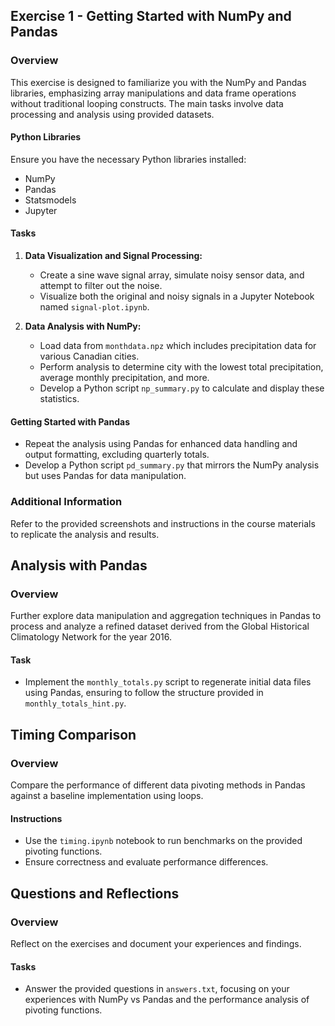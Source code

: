 ## Exercise 1 - Getting Started with NumPy and Pandas

### Overview

This exercise is designed to familiarize you with the NumPy and Pandas libraries, emphasizing array manipulations and data frame operations without traditional looping constructs. The main tasks involve data processing and analysis using provided datasets.

#### Python Libraries
Ensure you have the necessary Python libraries installed:
- NumPy
- Pandas
- Statsmodels
- Jupyter

#### Tasks
1. **Data Visualization and Signal Processing:**
   - Create a sine wave signal array, simulate noisy sensor data, and attempt to filter out the noise.
   - Visualize both the original and noisy signals in a Jupyter Notebook named `signal-plot.ipynb`.

2. **Data Analysis with NumPy:**
   - Load data from `monthdata.npz` which includes precipitation data for various Canadian cities.
   - Perform analysis to determine city with the lowest total precipitation, average monthly precipitation, and more.
   - Develop a Python script `np_summary.py` to calculate and display these statistics.

#### Getting Started with Pandas
- Repeat the analysis using Pandas for enhanced data handling and output formatting, excluding quarterly totals.
- Develop a Python script `pd_summary.py` that mirrors the NumPy analysis but uses Pandas for data manipulation.

### Additional Information
Refer to the provided screenshots and instructions in the course materials to replicate the analysis and results.

## Analysis with Pandas

### Overview
Further explore data manipulation and aggregation techniques in Pandas to process and analyze a refined dataset derived from the Global Historical Climatology Network for the year 2016.

#### Task
- Implement the `monthly_totals.py` script to regenerate initial data files using Pandas, ensuring to follow the structure provided in `monthly_totals_hint.py`.

## Timing Comparison

### Overview
Compare the performance of different data pivoting methods in Pandas against a baseline implementation using loops.

#### Instructions
- Use the `timing.ipynb` notebook to run benchmarks on the provided pivoting functions.
- Ensure correctness and evaluate performance differences.

## Questions and Reflections

### Overview
Reflect on the exercises and document your experiences and findings.

#### Tasks
- Answer the provided questions in `answers.txt`, focusing on your experiences with NumPy vs Pandas and the performance analysis of pivoting functions.

